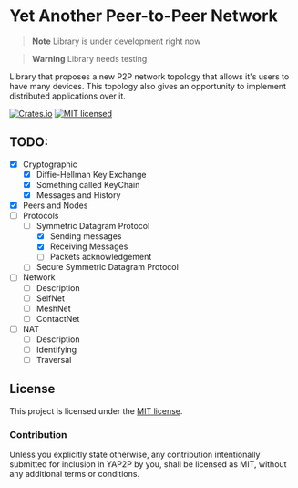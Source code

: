 # Yet Another Peer-to-Peer Network

> **Note**
> Library is under development right now

> **Warning**
> Library needs testing 

Library that proposes a new P2P network topology that allows it's users to have many devices. This topology also gives an opportunity to implement distributed applications over it.

[![Crates.io][crates-badge]][crates-url]
[![MIT licensed][mit-badge]][mit-url]

[crates-badge]: https://img.shields.io/crates/v/yap2p.svg
[crates-url]: https://crates.io/crates/yap2p
[mit-badge]: https://img.shields.io/badge/license-MIT-blue.svg
[mit-url]: https://github.com/Scurrra/ya/blob/master/yap2p/LICENSE

## TODO:
- [x] Cryptographic
   - [x] Diffie-Hellman Key Exchange
   - [x] Something called KeyChain
   - [x] Messages and History
- [x] Peers and Nodes
- [ ] Protocols
   - [ ] Symmetric Datagram Protocol
      - [x] Sending messages
      - [X] Receiving Messages
      - [ ] Packets acknowledgement
   - [ ] Secure Symmetric Datagram Protocol
- [ ] Network
   - [ ] Description
   - [ ] SelfNet
   - [ ] MeshNet
   - [ ] ContactNet 
- [ ] NAT
   - [ ] Description
   - [ ] Identifying
   - [ ] Traversal

## License

This project is licensed under the [MIT license].

[MIT license]: https://github.com/Scurrra/ya/blob/master/yap2p/LICENSE

### Contribution

Unless you explicitly state otherwise, any contribution intentionally submitted for inclusion in YAP2P by you, shall be licensed as MIT, without any additional terms or conditions.